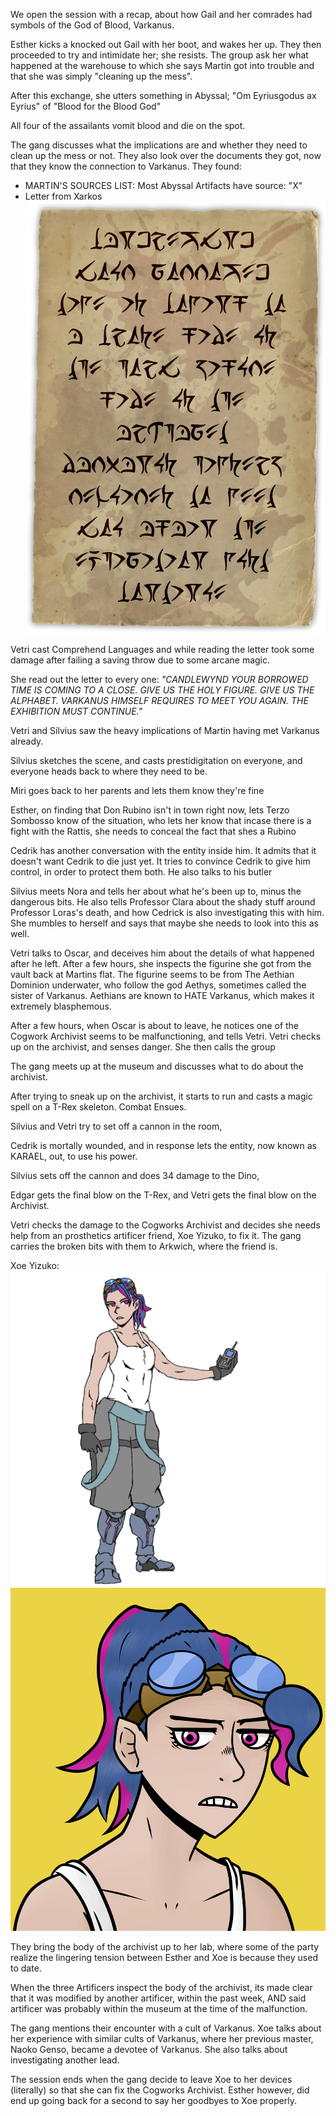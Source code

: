 We open the session with a recap, about how Gail and her comrades had symbols of the God of Blood, Varkanus.

Esther kicks a knocked out Gail with her boot, and wakes her up. They then proceeded to try and intimidate her; she resists. The group ask her what happened at the warehouse to which she says Martin got into trouble and that she was simply "cleaning up the mess".

After this exchange, she utters something in Abyssal; 
"Om Eyriusgodus ax Eyrius" of "Blood for the Blood God"

All four of the assailants vomit blood and die on the spot.

The gang discusses what the implications are and whether they need to clean up the mess or not. They also look over the documents they got, now that they know the connection to Varkanus. They found:

 - MARTIN'S SOURCES LIST: Most Abyssal Artifacts have source: "X"
 - Letter from Xarkos
![Letter](/Images/XarkosLetter1.png)

Vetri cast Comprehend Languages and while reading the letter took some damage after failing a saving throw due to some arcane magic.

She read out the letter to every one:
_"CANDLEWYND YOUR BORROWED TIME IS COMING TO A CLOSE. GIVE US THE HOLY FIGURE. GIVE US THE ALPHABET. VARKANUS HIMSELF REQUIRES TO MEET YOU AGAIN. THE EXHIBITION MUST CONTINUE."_

Vetri and Silvius saw the heavy implications of Martin having met Varkanus already.

Silvius sketches the scene, and casts prestidigitation on everyone, and everyone heads back to where they need to be.

Miri goes back to her parents and lets them know they're fine

Esther, on finding that Don Rubino isn't in town right now, lets Terzo Sombosso know of the situation, who lets her know that incase there is a fight with the Rattis, she needs to conceal the fact that shes a Rubino

Cedrik has another conversation with the entity inside him. It admits that it doesn't want Cedrik to die just yet. It tries to convince Cedrik to give him control, in order to protect them both. He also talks to his butler

Silvius meets Nora and tells her about what he's been up to, minus the dangerous bits. He also tells Professor Clara about the shady stuff around Professor Loras's death, and how Cedrick is also investigating this with him. She mumbles to herself and says that maybe she needs to look into this as well.

Vetri talks to Oscar, and deceives him about the details of what happened after he left. After a few hours, she inspects the figurine she got from the vault back at Martins flat. The figurine seems to be from The Aethian Dominion underwater, who follow the god Aethys, sometimes called the sister of Varkanus. Aethians are known to HATE Varkanus, which makes it extremely blasphemous. 

After a few hours, when Oscar is about to leave, he notices one of the Cogwork Archivist seems to be malfunctioning, and tells Vetri. Vetri checks up on the archivist, and senses danger. She then calls the group

The gang meets up at the museum and discusses what to do about the archivist.

After trying to sneak up on the archivist, it starts to run and casts a magic spell on a T-Rex skeleton. Combat Ensues.

Silvius and Vetri try to set off a cannon in the room,

Cedrik is mortally wounded, and in response lets the entity, now known as KARAEL, out, to use his power.

Silvius sets off the cannon and does 34 damage to the Dino,

Edgar gets the final blow on the T-Rex, and Vetri gets the final blow on the Archivist.

Vetri checks the damage to the Cogworks Archivist and decides she needs help from an prosthetics artificer friend, Xoe Yizuko, to fix it. The gang carries the broken bits with them to Arkwich, where the friend is.

Xoe Yizuko: ![Xoe_daibik](/Images/op_xoe.png)![Xoe_aaron](/Images/Xoe1.png)


They bring the body of the archivist up to her lab, where some of the party realize the lingering tension between Esther and Xoe is because they used to date. 

When the three Artificers inspect the body of the archivist, its made clear that it was modified by another artificer, within the past week, AND said artificer was probably within the museum at the time of the malfunction.

The gang mentions their encounter with a cult of Varkanus. Xoe talks about her experience with similar cults of Varkanus, where her previous master, Naoko Genso, became a devotee of Varkanus. She also talks about investigating another lead.

The session ends when the gang decide to leave Xoe to her devices (literally) so that she can fix the Cogworks Archivist. Esther however, did end up going back for a second to say her goodbyes to Xoe properly.
